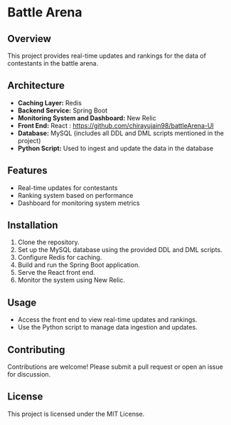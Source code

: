 # Battle Arena  

## Overview  
This project provides real-time updates and rankings for the data of contestants in the battle arena.  

## Architecture  

- **Caching Layer:** Redis  
- **Backend Service:** Spring Boot  
- **Monitoring System and Dashboard:** New Relic  
- **Front End:** React : https://github.com/chirayujain98/battleArena-UI
- **Database:** MySQL (includes all DDL and DML scripts mentioned in the project)  
- **Python Script:** Used to ingest and update the data in the database  

## Features  
- Real-time updates for contestants  
- Ranking system based on performance  
- Dashboard for monitoring system metrics  

## Installation  
1. Clone the repository.  
2. Set up the MySQL database using the provided DDL and DML scripts.  
3. Configure Redis for caching.  
4. Build and run the Spring Boot application.  
5. Serve the React front end.  
6. Monitor the system using New Relic.  

## Usage  
- Access the front end to view real-time updates and rankings.  
- Use the Python script to manage data ingestion and updates.  

## Contributing  
Contributions are welcome! Please submit a pull request or open an issue for discussion.  

## License  
This project is licensed under the MIT License.  
